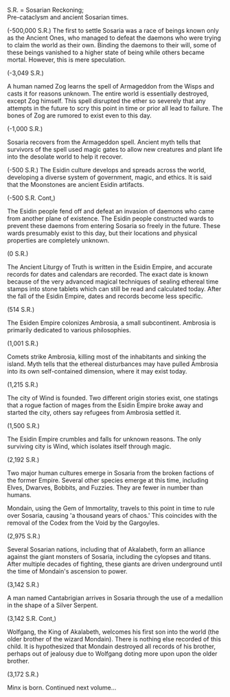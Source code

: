 S.R. = Sosarian Reckoning;<br>
Pre-cataclysm and ancient
Sosarian times.

(-500,000 S.R.)
The first to settle Sosaria was a
race of beings known only as the
Ancient Ones, who managed to
defeat the daemons who were trying
to claim the world as their own.
Binding the daemons to their will,
some of these beings vanished to
a higher state of being while others
became mortal. However, this is
mere speculation.










(-3,049 S.R.)

A human named Zog learns the spell
of Armageddon from the Wisps and
casts it for reasons unknown. The
entire world is essentially destroyed,
except Zog himself. This spell
disrupted the ether so severely
that any attempts in the future
to scry this point in time or
prior all lead to failure. The
bones of Zog are rumored to
exist even to this day.












(-1,000 S.R.)

Sosaria recovers from the
Armageddon spell. Ancient myth
tells that survivors of the spell
used magic gates to allow new
creatures and plant life into the
desolate world to help it recover.

(-500 S.R.)
The Esidin culture develops and
spreads across the world, developing
a diverse system of government,
magic, and ethics. It is said that the
Moonstones are ancient Esidin
artifacts.









(-500 S.R. Cont,)

The Esidin people fend off and defeat
an invasion of daemons who came
from another plane of existence.
The Esidin people constructed wards
to prevent these daemons from
entering Sosaria so freely in the
future. These wards presumably
exist to this day, but their locations
and physical properties are
completely unknown.













(0 S.R.)

The Ancient Liturgy of Truth is
written in the Esidin Empire, and
accurate records for dates and
calendars are recorded. The exact
date is known because of the
very advanced magical techniques
of sealing ethereal time stamps
into stone tablets which can still be
read and calculated today. After the
fall of the Esidin Empire, dates and
records become less specific.












(514 S.R.)

The Esiden Empire colonizes
Ambrosia, a small subcontinent.
Ambrosia is primarily dedicated to
various philosophies.

(1,001 S.R.)

Comets strike Ambrosia, killing
most of the inhabitants and
sinking the island. Myth tells that
the ethereal disturbances may have
pulled Ambrosia into its own
self-contained dimension, where
it may exist today.









(1,215 S.R.)

The city of Wind is founded. Two
different origin stories exist, one
statings that a rogue faction of
mages from the Esidin Empire
broke away and started the city,
others say refugees from Ambrosia
settled it.

(1,500 S.R.)

The Esidin Empire crumbles and
falls for unknown reasons. The only
surviving city is Wind, which
isolates itself through magic.









(2,192 S.R.)

Two major human cultures emerge
in Sosaria from the broken factions
of the former Empire. Several
other species emerge at this time,
including Elves, Dwarves, Bobbits,
and Fuzzies. They are fewer in
number than humans.

Mondain, using the Gem of
Immortality, travels to this point
in time to rule over Sosaria, causing
'a thousand years of chaos.' This
coincides with the removal of the
Codex from the Void by the
Gargoyles.








(2,975 S.R.)

Several Sosarian nations, including that
of Akalabeth, form an alliance against
the giant monsters of Sosaria, including
the cylopses and titans. After multiple
decades of fighting, these giants
are driven underground until
the time of Mondain's ascension
to power.

(3,142 S.R.)

A man named Cantabrigian arrives
in Sosaria through the use of a
medallion in the shape of a Silver
Serpent.








(3,142 S.R. Cont,)

Wolfgang, the King of Akalabeth,
welcomes his first son into the
world (the older brother of the
wizard Mondain). There is nothing
else recorded of this child. It is
hypothesized that Mondain destroyed
all records of his brother, perhaps
out of jealousy due to Wolfgang
doting more upon upon the older
brother.

(3,172 S.R.)

Minx is born. Continued next volume...
